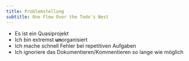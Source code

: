```yaml
---
title: Problemstellung
subtitle: One Flew Over the Todo's Nest
---
```


- Es ist ein Quasiprojekt
- Ich bin extremst **un**organisiert
- Ich mache schnell Fehler bei repetitiven Aufgaben
- Ich ignoriere das Dokumentieren/Kommentieren so lange wie möglich
